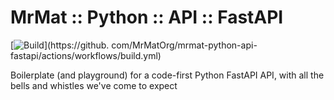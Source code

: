# MrMat :: Python :: API :: FastAPI

[![Build](https://github.com/MrMatOrg/mrmat-python-api-fastapi/actions/workflows/build.yml/badge.svg)](https://github.
com/MrMatOrg/mrmat-python-api-fastapi/actions/workflows/build.yml)

Boilerplate (and playground) for a code-first Python FastAPI API, with all the bells and whistles we've come to expect
